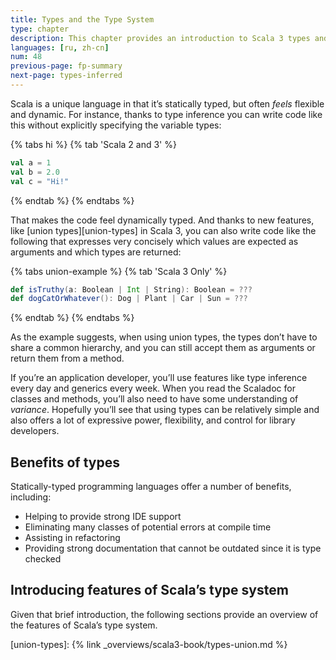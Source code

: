 ```yaml
---
title: Types and the Type System
type: chapter
description: This chapter provides an introduction to Scala 3 types and the type system.
languages: [ru, zh-cn]
num: 48
previous-page: fp-summary
next-page: types-inferred
---
```



Scala is a unique language in that it’s statically typed, but often _feels_ flexible and dynamic.
For instance, thanks to type inference you can write code like this without explicitly specifying the variable types:

{% tabs hi %}
{% tab 'Scala 2 and 3' %}
```scala
val a = 1
val b = 2.0
val c = "Hi!"
```
{% endtab %}
{% endtabs %}

That makes the code feel dynamically typed.
And thanks to new features, like [union types][union-types] in Scala 3, you can also write code like the following that expresses very concisely which values are expected as arguments and which types are returned:

{% tabs union-example %}
{% tab 'Scala 3 Only' %}
```scala
def isTruthy(a: Boolean | Int | String): Boolean = ???
def dogCatOrWhatever(): Dog | Plant | Car | Sun = ???
```
{% endtab %}
{% endtabs %}

As the example suggests, when using union types, the types don’t have to share a common hierarchy, and you can still accept them as arguments or return them from a method.

If you’re an application developer, you’ll use features like type inference every day and generics every week.
When you read the Scaladoc for classes and methods, you’ll also need to have some understanding of _variance_.
Hopefully you’ll see that using types can be relatively simple and also offers a lot of expressive power, flexibility, and control for library developers.


## Benefits of types

Statically-typed programming languages offer a number of benefits, including:

- Helping to provide strong IDE support
- Eliminating many classes of potential errors at compile time
- Assisting in refactoring
- Providing strong documentation that cannot be outdated since it is type checked


## Introducing features of Scala’s type system

Given that brief introduction, the following sections provide an overview of the features of Scala’s type system.

[union-types]: {% link _overviews/scala3-book/types-union.md %}
